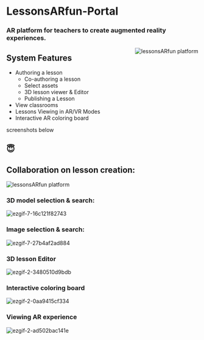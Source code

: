 # LessonsARfun-Portal
### AR platform for teachers to create augmented reality experiences.

<img align="right" alt="lessonsARfun platform" src="https://user-images.githubusercontent.com/47950134/165793536-38192652-8b68-4ee9-9bac-d3b59bac3b96.gif">

## System Features
- Authoring a lesson
  - Co-authoring a lesson
  - Select assets
  - 3D lesson viewer & Editor
  - Publishing a Lesson
- View classrooms
- Lessons Viewing in AR/VR Modes
- Interactive AR coloring board

screenshots below
## 😇

## Collaboration on lesson creation:
<img alt="lessonsARfun platform" src="https://user-images.githubusercontent.com/47950134/165795221-6f5ea552-af6d-4542-88dc-1d96ca687ccf.gif">

### 3D model selection & search:

![ezgif-7-16c121f82743](https://user-images.githubusercontent.com/47950134/165793420-3b2b78d4-1af2-4b81-b5bd-3f15d3247bf2.gif)

### Image selection & search:

![ezgif-7-27b4af2ad884](https://user-images.githubusercontent.com/47950134/165793495-32f6aa55-fe77-488b-b7cb-22a911eb3a46.gif)

### 3D lesson Editor
![ezgif-2-3480510d9bdb](https://user-images.githubusercontent.com/47950134/165793771-268aace1-7472-4897-a15f-3f731b4bbfe8.gif)

### Interactive coloring board
![ezgif-2-0aa9415cf334](https://user-images.githubusercontent.com/47950134/165793632-c5551d56-e47c-42d2-bde1-c64ea29410b3.gif)

### Viewing AR experience
![ezgif-2-ad502bac141e](https://user-images.githubusercontent.com/47950134/165797586-a722db35-15a4-4105-b3ea-141b9be56061.gif)
